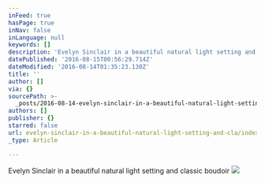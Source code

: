 ```yaml
---
inFeed: true
hasPage: true
inNav: false
inLanguage: null
keywords: []
description: 'Evelyn Sinclair in a beautiful natural light setting and classic boudoir '
datePublished: '2016-08-15T00:56:29.714Z'
dateModified: '2016-08-14T01:35:23.130Z'
title: ''
author: []
via: {}
sourcePath: >-
  _posts/2016-08-14-evelyn-sinclair-in-a-beautiful-natural-light-setting-and-cla.md
authors: []
publisher: {}
starred: false
url: evelyn-sinclair-in-a-beautiful-natural-light-setting-and-cla/index.html
_type: Article

---
```

Evelyn Sinclair in a beautiful natural light setting and classic boudoir ![](https://the-grid-user-content.s3-us-west-2.amazonaws.com/6aa85800-960d-4ea2-8abe-a3138e0b5b22.jpg)